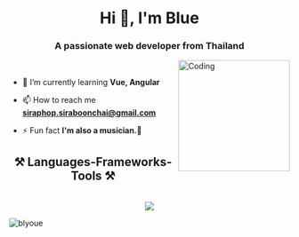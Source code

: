 
<h1 align="center">Hi 👋, I'm Blue</h1>
<div>
  
<h3 align="center">A passionate web developer from Thailand</h3>
<img align="right" alt="Coding" width="200" src="https://media.tenor.com/E9uvclS3WnAAAAAM/bojji-kage.gif" />
<br/>

- 🌱 I’m currently learning **Vue, Angular**

- 📫 How to reach me **siraphop.siraboonchai@gmail.com**

- ⚡ Fun fact **I'm also a musician.🎸**
</div>

<div align="center">
<h2 align="center">⚒️ Languages-Frameworks-Tools ⚒️</h2>
<br/>
<img src="https://skillicons.dev/icons?i=html,css,tailwind,bootstrap,js,ts,react,nextjs,nodejs,express,python,go,php,postman,mysql,sqlite&perline=8" />
<p align="left"> <img src="https://komarev.com/ghpvc/?username=blyoue&label=Profile%20views&color=0e75b6&style=flat" alt="blyoue" /> </p>
</div>

